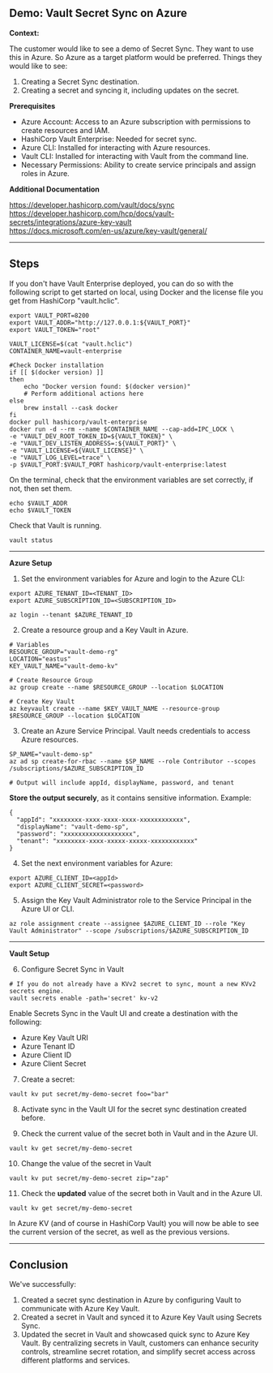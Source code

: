 ## Demo: Vault Secret Sync on Azure

**Context:**

The customer would like to see a demo of Secret Sync. They want to use this in Azure. So Azure as a target platform would be preferred. Things they would like to see:

1. Creating a Secret Sync destination.
2. Creating a secret and syncing it, including updates on the secret.

**Prerequisites**
- Azure Account: Access to an Azure subscription with permissions to create resources and IAM.
- HashiCorp Vault Enterprise: Needed for secret sync.
- Azure CLI: Installed for interacting with Azure resources.
- Vault CLI: Installed for interacting with Vault from the command line.
- Necessary Permissions: Ability to create service principals and assign roles in Azure.

**Additional Documentation**

https://developer.hashicorp.com/vault/docs/sync  
https://developer.hashicorp.com/hcp/docs/vault-secrets/integrations/azure-key-vault  
https://docs.microsoft.com/en-us/azure/key-vault/general/  

---
## Steps

If you don't have Vault Enterprise deployed, you can do so with the following script to get started on local, using Docker and the license file you get from HashiCorp "vault.hclic".
```
export VAULT_PORT=8200
export VAULT_ADDR="http://127.0.0.1:${VAULT_PORT}"
export VAULT_TOKEN="root"

VAULT_LICENSE=$(cat "vault.hclic")
CONTAINER_NAME=vault-enterprise

#Check Docker installation
if [[ $(docker version) ]]
then
    echo "Docker version found: $(docker version)"
    # Perform additional actions here
else
    brew install --cask docker
fi
docker pull hashicorp/vault-enterprise
docker run -d --rm --name $CONTAINER_NAME --cap-add=IPC_LOCK \
-e "VAULT_DEV_ROOT_TOKEN_ID=${VAULT_TOKEN}" \
-e "VAULT_DEV_LISTEN_ADDRESS=:${VAULT_PORT}" \
-e "VAULT_LICENSE=${VAULT_LICENSE}" \
-e "VAULT_LOG_LEVEL=trace" \
-p $VAULT_PORT:$VAULT_PORT hashicorp/vault-enterprise:latest
```
On the terminal, check that the environment variables are set correctly, if not, then set them.
```
echo $VAULT_ADDR
echo $VAULT_TOKEN
```

Check that Vault is running.
```
vault status
```

---
**Azure Setup**

1. Set the environment variables for Azure and login to the Azure CLI:  
```
export AZURE_TENANT_ID=<TENANT_ID>
export AZURE_SUBSCRIPTION_ID=<SUBSCRIPTION_ID>

az login --tenant $AZURE_TENANT_ID
```
2. Create a resource group and a Key Vault in Azure.
```
# Variables
RESOURCE_GROUP="vault-demo-rg"
LOCATION="eastus"
KEY_VAULT_NAME="vault-demo-kv"

# Create Resource Group
az group create --name $RESOURCE_GROUP --location $LOCATION

# Create Key Vault
az keyvault create --name $KEY_VAULT_NAME --resource-group $RESOURCE_GROUP --location $LOCATION
```

3. Create an Azure Service Principal. Vault needs credentials to access Azure resources.
```
SP_NAME="vault-demo-sp"
az ad sp create-for-rbac --name $SP_NAME --role Contributor --scopes /subscriptions/$AZURE_SUBSCRIPTION_ID

# Output will include appId, displayName, password, and tenant
```
**Store the output securely**, as it contains sensitive information. Example:  
```
{
  "appId": "xxxxxxxx-xxxx-xxxx-xxxx-xxxxxxxxxxxx",
  "displayName": "vault-demo-sp",
  "password": "xxxxxxxxxxxxxxxxxxx",
  "tenant": "xxxxxxxx-xxxx-xxxxx-xxxxx-xxxxxxxxxxxx"
}
```

4. Set the next environment variables for Azure:  
```
export AZURE_CLIENT_ID=<appId>
export AZURE_CLIENT_SECRET=<password>
```

5. Assign the Key Vault Administrator role to the Service Principal in the Azure UI or CLI.
```
az role assignment create --assignee $AZURE_CLIENT_ID --role "Key Vault Administrator" --scope /subscriptions/$AZURE_SUBSCRIPTION_ID
```

---    
**Vault Setup**

6. Configure Secret Sync in Vault
```
# If you do not already have a KVv2 secret to sync, mount a new KVv2 secrets engine.
vault secrets enable -path='secret' kv-v2
```
Enable Secrets Sync in the Vault UI and create a destination with the following:
- Azure Key Vault URI
- Azure Tenant ID
- Azure Client ID
- Azure Client Secret

7. Create a secret:  
```
vault kv put secret/my-demo-secret foo="bar"
```
8. Activate sync in the Vault UI for the secret sync destination created before.

9. Check the current value of the secret both in Vault and in the Azure UI.
```
vault kv get secret/my-demo-secret
```
10. Change the value of the secret in Vault
```
vault kv put secret/my-demo-secret zip="zap"
```
11. Check the **updated** value of the secret both in Vault and in the Azure UI.
```
vault kv get secret/my-demo-secret
```

In Azure KV (and of course in HashiCorp Vault) you will now be able to see the current version of the secret, as well as the previous versions.

---
## Conclusion
We've successfully:
1. Created a secret sync destination in Azure by configuring Vault to communicate with Azure Key Vault.
2. Created a secret in Vault and synced it to Azure Key Vault using Secrets Sync.
3. Updated the secret in Vault and showcased quick sync to Azure Key Vault.
By centralizing secrets in Vault, customers can enhance security controls, streamline secret rotation, and simplify secret access across different platforms and services.

